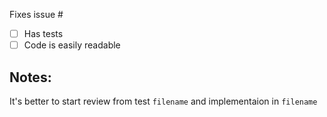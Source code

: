 Fixes issue #

- [ ] Has tests
- [ ] Code is easily readable

## Notes: 
It's better to start review from test `filename` and implementaion in `filename`
